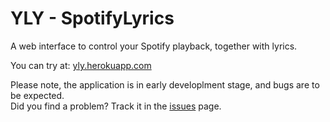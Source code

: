 # YLY - SpotifyLyrics

A web interface to control your Spotify playback, together with lyrics.

You can try at: [yly.herokuapp.com](https://yly.herokuapp.com/)

Please note, the application is in early developlment stage, and bugs are to be expected.  
Did you find a problem? Track it in the [issues](https://github.com/masinamichele/yly/issues) page.
